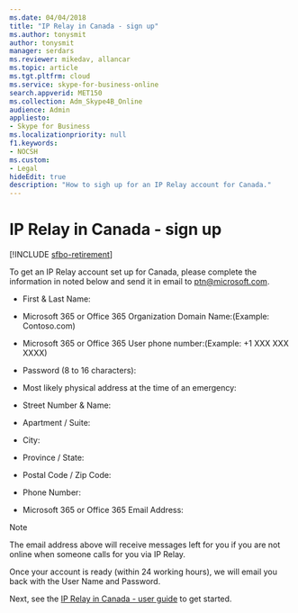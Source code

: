 ```yaml
---
ms.date: 04/04/2018
title: "IP Relay in Canada - sign up"
ms.author: tonysmit
author: tonysmit
manager: serdars
ms.reviewer: mikedav, allancar
ms.topic: article
ms.tgt.pltfrm: cloud
ms.service: skype-for-business-online
search.appverid: MET150
ms.collection: Adm_Skype4B_Online
audience: Admin
appliesto:
- Skype for Business
ms.localizationpriority: null
f1.keywords:
- NOCSH
ms.custom:
- Legal
hideEdit: true
description: "How to sigh up for an IP Relay account for Canada." 
---
```


# IP Relay in Canada - sign up

[!INCLUDE [sfbo-retirement](../../Hub/includes/sfbo-retirement.md)]

To get an IP Relay account set up for Canada, please complete the information in noted below and send it in email to [ptn@microsoft.com](mailto:ptn@microsoft.com).

- First & Last Name:

- Microsoft 365 or Office 365 Organization Domain Name:(Example: Contoso.com)

- Microsoft 365 or Office 365 User phone number:(Example: +1 XXX XXX XXXX)

- Password (8 to 16 characters):

- Most likely physical address at the time of an emergency:

- Street Number & Name:

- Apartment / Suite:

- City:

- Province / State:

- Postal Code / Zip Code:

- Phone Number:

- Microsoft 365 or Office 365 Email Address:

> [!NOTE]
> The email address above will receive messages left for you if you are not online when someone calls for you via IP Relay. 

Once your account is ready (within 24 working hours), we will email you back with the User Name and Password. 

Next, see the [IP Relay in Canada - user guide](ip-relay-canada-user-guide.md) to get started. 


